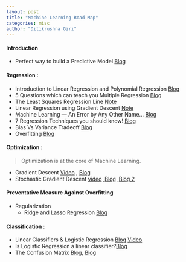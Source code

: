 ```yaml
---
layout: post
title: "Machine Learning Road Map"
categories: misc
author: "Ditikrushna Giri"
---
```


#### Introduction 
- Perfect way to build a Predictive Model [Blog](https://www.analyticsvidhya.com/blog/2015/09/perfect-build-predictive-model-10-minutes/)

#### Regression : 
- Introduction to Linear Regression and Polynomial Regression [Blog](https://towardsdatascience.com/introduction-to-linear-regression-and-polynomial-regression-f8adc96f31cb)
- 5 Questions which can teach you Multiple Regression [Blog](https://www.analyticsvidhya.com/blog/2015/10/regression-python-beginners/?utm_source=blog&utm_medium=RideandLassoRegressionarticle)
-  The Least Squares Regression Line [Note](https://saylordotorg.github.io/text_introductory-statistics/s14-04-the-least-squares-regression-l.html)
- Linear Regression using Gradient Descent [Note](https://towardsdatascience.com/linear-regression-using-gradient-descent-97a6c8700931)
-  Machine Learning — An Error by Any Other Name…
 [Blog](https://medium.com/@phuctrt/loss-functions-why-what-where-or-when-189815343d3f) 
- 7 Regression Techniques you should know! [Blog](https://www.analyticsvidhya.com/blog/2015/08/comprehensive-guide-regression/?utm_source=blog&utm_medium=RideandLassoRegressionarticle) 
- Bias Vs Variance Tradeoff [Blog](https://elitedatascience.com/bias-variance-tradeoff)
- Overfitting [Blog](https://elitedatascience.com/overfitting-in-machine-learning)

#### Optimization : 
> Optimization is at the core of Machine Learning. 

- Gradient Descent [Video](https://youtu.be/sDv4f4s2SB8) , [Blog](https://tinyurl.com/y85vx839)
- Stochastic Gradient Descent [video](https://youtu.be/vMh0zPT0tLI) ,[Blog](https://machinelearningmastery.com/gradient-descent-for-machine-learning/) ,[Blog 2](https://tinyurl.com/y85vx839)


#### Preventative Measure Against Overfitting
   -   Regularization
        -   Ridge and Lasso Regression  [Blog](https://www.analyticsvidhya.com/blog/2016/01/ridge-lasso-regression-python-complete-tutorial/)

#### Classification :
 - Linear Classifiers & Logistic Regression [Blog](https://towardsdatascience.com/introduction-to-logistic-regression-66248243c148#:~:text=Logistic%20Regression,on%20the%20concept%20of%20probability.&text=The%20hypothesis%20of%20logistic%20regression,function%20between%200%20and%201%20.) [Video](https://www.youtube.com/watch?v=yIYKR4sgzI8&list=PLblh5JKOoLUKxzEP5HA2d-Li7IJkHfXSe)
 - Is Logistic Regression a linear classifier?[Blog](https://homes.cs.washington.edu/~marcotcr/blog/linear-classifiers/)
 - The Confusion Matrix [Blog](https://youtu.be/Kdsp6soqA7o), [Blog](https://towardsdatascience.com/understanding-confusion-matrix-a9ad42dcfd62) 
